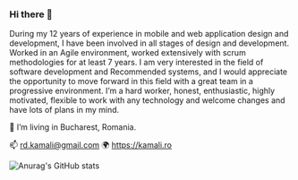 ### Hi there 👋

<!--
**rdkamali/rdkamali** is a ✨ _special_ ✨ repository because its `README.md` (this file) appears on your GitHub profile.

Here are some ideas to get you started:

- 🔭 I’m currently working on ...
- 🌱 I’m currently learning ...
- 👯 I’m looking to collaborate on ...
- 🤔 I’m looking for help with ...
- 💬 Ask me about ...
- 📫 How to reach me: ...
- 😄 Pronouns: ...
- ⚡ Fun fact: ...
-->
During my 12 years of experience in mobile and web application design and development, I have been involved in all stages of design and development.
Worked in an Agile environment, worked extensively with scrum methodologies for at least 7 years.
I am very interested in the field of software development and Recommended systems, and I would appreciate the opportunity to move forward in this field with a great team in a progressive environment.
I’m a hard worker, honest, enthusiastic, highly motivated, flexible to work with any technology and welcome changes and have lots of plans in my mind.

🏡 I’m living in Bucharest, Romania.

📫 rd.kamali@gmail.com
🌍 https://kamali.ro

![Anurag's GitHub stats](https://github-readme-stats.vercel.app/api?username=rdkamali&theme=dark&show_icons=true)
